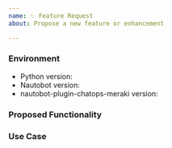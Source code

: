 ```yaml
---
name: ✨ Feature Request
about: Propose a new feature or enhancement

---
```


### Environment
* Python version:  <!-- Example: 3.7.7 -->
* Nautobot version:  <!-- Example: 2.8.4 -->
* nautobot-plugin-chatops-meraki version:  <!-- Example: 1.0.0 -->

<!--
    Describe in detail the new functionality you are proposing.
-->
### Proposed Functionality

<!--
    Convey an example use case for your proposed feature. Write from the
    perspective of a user who would benefit from the proposed
    functionality and describe how.
--->
### Use Case
